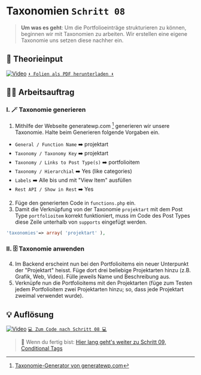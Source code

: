# Taxonomien `Schritt 08`
> **Um was es geht**: 
> Um die Portfolioeinträge strukturieren zu können, beginnen wir mit Taxonomien zu arbeiten. 
> Wir erstellen eine eigene Taxonomie uns setzen diese nachher ein.

## 🧠 Theorieinput 
[![Video](https://i3.ytimg.com/vi/5yeKG6h5m3s/maxresdefault.jpg)](https://www.youtube.com/watch?v=5yeKG6h5m3s)
[`⬇️ Folien als PDF herunterladen ⬇️`](https://drive.google.com/file/d/1pyG_IJ8cSefqORxiIje76xW6Ti42yGOa/view?usp=share_link)

## 🧑‍💻 Arbeitsauftrag

### I. 🪄 Taxonomie generieren
1. Mithilfe der Webseite generatewp.com [^1] generieren wir unsere Taxonomie. Halte beim Generieren folgende Vorgaben ein.
- `General / Function Name` ➡️ projektart
- `Taxonomy / Taxonomy Key` ➡️ projektart
- `Taxonomy / Links to Post Type(s)` ➡️ portfolioitem
- `Taxonomy / Hierarchial` ➡️ Yes (like categories)
- `Labels` ➡️ Alle bis und mit "View Item" ausfüllen
- `Rest API / Show in Rest` ➡️ Yes
2. Füge den generierten Code in `functions.php` ein.
3. Damit die Verknüpfung von der Taxonomie `projektart` mit dem Post Type `portfolioitem` korrekt funktioniert, muss im Code des Post Types diese Zeile unterhalb von `supports` eingefügt werden.
```php
'taxonomies'=> array( 'projektart' ),
```

### II. 🗄️ Taxonomie anwenden
4. Im Backend erscheint nun bei den Portfolioitems ein neuer Unterpunkt der "Projektart" heisst. Füge dort drei beliebige Projektarten hinzu (z.B. Grafik, Web, Video). Fülle jeweils Name und Beschreibung aus.
5. Verknüpfe nun die Portfolioitems mit den Projektarten (füge zum Testen jedem Portfolioitem zwei Projektarten hinzu; so, dass jede Projektart zweimal verwendet wurde).

[^1]: [Taxonomie-Generator von generatewp.com](https://generatewp.com/taxonomy/)

## 💡 Auflösung 
[![Video](https://i3.ytimg.com/vi/958lWbiQEU8/maxresdefault.jpg)](https://www.youtube.com/watch?v=958lWbiQEU8)
[``💻 Zum Code nach Schritt 08 💻``](after_08-taxonomies)

>  🔗 Wenn du fertig bist:
> [Hier lang geht's weiter zu Schritt 09, Conditional Tags](/09_conditional-tags)
